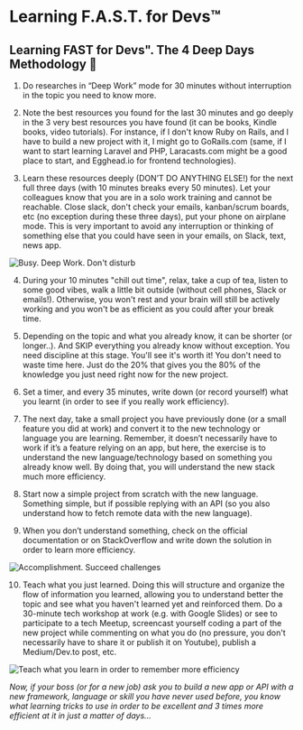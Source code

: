 # Learning F.A.S.T. for Devs™

## Learning FAST for Devs". The 4 Deep Days Methodology 🚀


1. Do researches in “Deep Work” mode for 30 minutes without interruption in the topic you need to know more.

2. Note the best resources you found for the last 30 minutes and go deeply in the 3 very best resources you have found (it can be books, Kindle books, video tutorials). For instance, if I don't know Ruby on Rails, and I have to build a new project with it, I might go to GoRails.com (same, if I want to start learning Laravel and PHP, Laracasts.com might be a good place to start, and Egghead.io for frontend technologies).

3. Learn these resources deeply (DON’T DO ANYTHING ELSE!) for the next full three days (with 10 minutes breaks every 50 minutes).
Let your colleagues know that you are in a solo work training and cannot be reachable.
Close slack, don't check your emails, kanban/scrum boards, etc (no exception during these three days), put your phone on airplane mode. 
This is very important to avoid any interruption or thinking of something else that you could have seen in your emails, on Slack, text, news app.

![Busy. Deep Work. Don't disturb](https://media.giphy.com/media/VjAB0fOmK15Ze/giphy.gif)

4. During your 10 minutes "chill out time", relax, take a cup of tea, listen to some good vibes, walk a little bit outside (without cell phones, Slack or emails!). Otherwise, you won't rest and your brain will still be actively working and you won't be as efficient as you could after your break time.

5. Depending on the topic and what you already know, it can be shorter (or longer..). 
And SKIP everything you already know without exception. You need discipline at this stage. You'll see it's worth it!
You don't need to waste time here. Just do the 20% that gives you the 80% of the knowledge you just need right now for the new project.

6. Set a timer, and every 35 minutes, write down (or record yourself) what you learnt (in order to see if you really work efficiency).

7. The next day, take a small project you have previously done (or a small feature you did at work) and convert it to the new technology or language you are learning. Remember, it doesn’t necessarily have to work if it’s a feature relying on an app, but here, the exercise is to understand the new language/technology based on something you already know well. By doing that, you will understand the new stack much more efficiency.

8. Start now a simple project from scratch with the new language. Something simple, but if possible replying with an API (so you also understand how to fetch remote data with the new language). 

9. When you don’t understand something, check on the official documentation or on StackOverflow and write down the solution in order to learn more efficiency.

![Accomplishment. Succeed challenges](https://media.giphy.com/media/l0Iy7zmLUiALbkna8/giphy.gif)

10. Teach what you just learned. Doing this will structure and organize the flow of information you learned, allowing you to understand better the topic and see what you haven't learned yet and reinforced them.
Do a 30-minute tech workshop at work (e.g. with Google Slides) or see to participate to a tech Meetup, screencast yourself coding a part of the new project while commenting on what you do (no pressure, you don't necessarily have to share it or publish it on Youtube), publish a Medium/Dev.to post, etc.

![Teach what you learn in order to remember more efficiency](https://user-images.githubusercontent.com/1325411/58345206-18372600-7e58-11e9-8458-b12920765bac.gif)


*Now, if your boss (or for a new job) ask you to build a new app or API with a new framework, language or skill you have never used before, you know what learning tricks to use in order to be excellent and 3 times more efficient at it in just a matter of days...*
